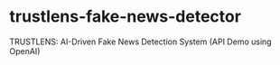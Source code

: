 # trustlens-fake-news-detector
TRUSTLENS: AI-Driven Fake News Detection System (API Demo using OpenAI)
